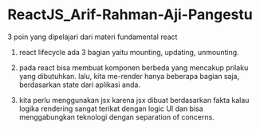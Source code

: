 # ReactJS_Arif-Rahman-Aji-Pangestu

3 poin yang dipelajari dari materi fundamental react

1. react lifecycle ada 3 bagian yaitu mounting, updating, unmounting.

2. pada react bisa membuat komponen berbeda yang mencakup prilaku yang dibutuhkan. lalu, kita me-render hanya beberapa bagian saja, berdasarkan state dari aplikasi anda.

3. kita perlu menggunakan jsx karena jsx dibuat berdasarkan fakta kalau logika rendering sangat terikat dengan logic UI dan bisa menggabungkan teknologi dengan separation of concerns.